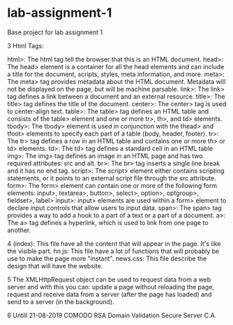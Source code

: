 # lab-assignment-1
Base project for lab assignment 1

3
Html Tags:

html>: The html tag tell the browser that this is an HTML document.
head>: The head> element is a container for all the head elements and can include a title for the document, scripts, styles, meta information, and more.
meta>: The meta> tag provides metadata about the HTML document. Metadata will not be displayed on the page, but will be machine parsable.
link>: The link> tag defines a link between a document and an external resource.
title>: The title> tag defines the title of the document.
center>: The center> tag is used to center-align text.
table>: The table> tag defines an HTML table and consists of the table> element and one or more tr>, th>, and td> elements.
tbody>: The tbody> element is used in conjunction with the thead> and tfoot> elements to specify each part of a table (body, header, footer).
tr>: The tr> tag defines a row in an HTML table and contains one or more th> or td> elements.
td>: The td> tag defines a standard cell in an HTML table 
img>: The img> tag defines an image in an HTML page and has two required attributes: src and alt.
br>: The br> tag inserts a single line break and it has no end tag.
script>: The script> element either contains scripting statements, or it points to an external script file through the src attribute.
form>: The form> element can contain one or more of the following form elements: input>, textarea>, button>, select>, option>, optgroup>, fieldset>, label>
input>: input> elements are used within a form> element to declare input controls that allow users to input data.
span>: The span> tag provides a way to add a hook to a part of a text or a part of a document.
a>: The a> tag defines a hyperlink, which is used to link from one page to another.


4
(index): This file have all the content that will appear in the page. It's like the visible part.
hn.js: This file have a lot of functions that will probably be use to make the page more "instant".
news.css: This file describe the design that will have the website.

5
The XMLHttpRequest object can be used to request data from a web server and with this you can: update a page without reloading the page, request and receive data from a server (after the page has loaded) and send to a server (in the background).

6
Untill 21-08-2019
COMODO RSA Domain Validation Secure Server C.A.